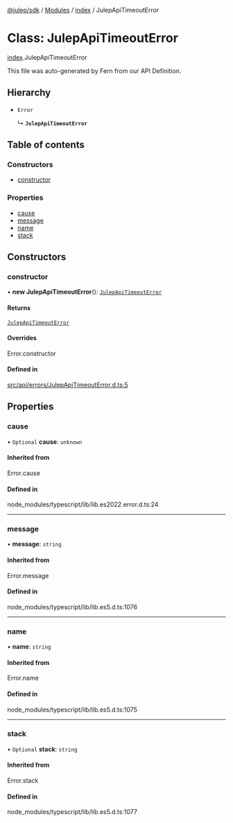 [@julep/sdk](../README.md) / [Modules](../modules.md) / [index](../modules/index.md) / JulepApiTimeoutError

# Class: JulepApiTimeoutError

[index](../modules/index.md).JulepApiTimeoutError

This file was auto-generated by Fern from our API Definition.

## Hierarchy

- `Error`

  ↳ **`JulepApiTimeoutError`**

## Table of contents

### Constructors

- [constructor](index.JulepApiTimeoutError.md#constructor)

### Properties

- [cause](index.JulepApiTimeoutError.md#cause)
- [message](index.JulepApiTimeoutError.md#message)
- [name](index.JulepApiTimeoutError.md#name)
- [stack](index.JulepApiTimeoutError.md#stack)

## Constructors

### constructor

• **new JulepApiTimeoutError**(): [`JulepApiTimeoutError`](index.JulepApiTimeoutError.md)

#### Returns

[`JulepApiTimeoutError`](index.JulepApiTimeoutError.md)

#### Overrides

Error.constructor

#### Defined in

[src/api/errors/JulepApiTimeoutError.d.ts:5](https://github.com/julep-ai/samantha-dev/blob/4200383/sdks/js/src/api/errors/JulepApiTimeoutError.d.ts#L5)

## Properties

### cause

• `Optional` **cause**: `unknown`

#### Inherited from

Error.cause

#### Defined in

node_modules/typescript/lib/lib.es2022.error.d.ts:24

___

### message

• **message**: `string`

#### Inherited from

Error.message

#### Defined in

node_modules/typescript/lib/lib.es5.d.ts:1076

___

### name

• **name**: `string`

#### Inherited from

Error.name

#### Defined in

node_modules/typescript/lib/lib.es5.d.ts:1075

___

### stack

• `Optional` **stack**: `string`

#### Inherited from

Error.stack

#### Defined in

node_modules/typescript/lib/lib.es5.d.ts:1077
